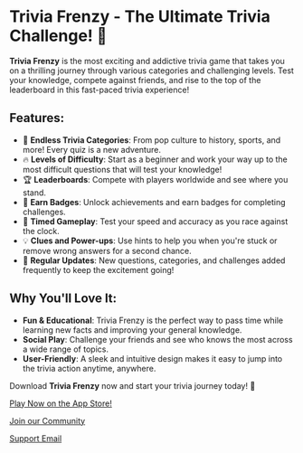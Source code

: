 # Trivia Frenzy - The Ultimate Trivia Challenge! 🎉

**Trivia Frenzy** is the most exciting and addictive trivia game that takes you on a thrilling journey through various categories and challenging levels. Test your knowledge, compete against friends, and rise to the top of the leaderboard in this fast-paced trivia experience!

## Features:
- 🧠 **Endless Trivia Categories**: From pop culture to history, sports, and more! Every quiz is a new adventure.
- 🔥 **Levels of Difficulty**: Start as a beginner and work your way up to the most difficult questions that will test your knowledge!
- 🏆 **Leaderboards**: Compete with players worldwide and see where you stand.
- 🏅 **Earn Badges**: Unlock achievements and earn badges for completing challenges.
- 🎯 **Timed Gameplay**: Test your speed and accuracy as you race against the clock.
- 💡 **Clues and Power-ups**: Use hints to help you when you're stuck or remove wrong answers for a second chance.
- 🎉 **Regular Updates**: New questions, categories, and challenges added frequently to keep the excitement going!

## Why You'll Love It:
- **Fun & Educational**: Trivia Frenzy is the perfect way to pass time while learning new facts and improving your general knowledge.
- **Social Play**: Challenge your friends and see who knows the most across a wide range of topics.
- **User-Friendly**: A sleek and intuitive design makes it easy to jump into the trivia action anytime, anywhere.

Download **Trivia Frenzy** now and start your trivia journey today! 🚀

[Play Now on the App Store!](https://apps.apple.com/ca/app/trivia-frenzy/id6720707997)  

[Join our Community](https://x.com/trivia_frenzy)

[Support Email]( triviafrenzyapp@gmail.com)
